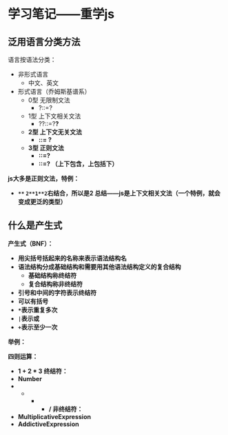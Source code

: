 # 学习笔记——重学js

## 泛用语言分类方法

语言按语法分类：

* 非形式语言
    * 中文、英文
* 形式语言（乔姆斯基谱系）
    * 0型 无限制文法
        * ?::=?
    * 1型 上下文相关文法
        * ?<A>?::=?<B>?
    * 2型 上下文无关文法
        * <A> ::= ?
    * 3型 正则文法
        * <A>::=<A>?
        * <A>::=?<A>
    （上下包含，上包括下）

js大多是正则文法，特例：
* `**` `2**1**2`右结合，所以是2
总结——js是上下文相关文法（一个特例，就会变成更泛的类型）

## 什么是产生式

产生式（BNF）：

* 用尖括号括起来的名称来表示语法结构名
* 语法结构分成基础结构和需要用其他语法结构定义的复合结构
    * 基础结构称终结符
    * 复合结构称非终结符
* 引号和中间的字符表示终结符
* 可以有括号
* `*`表示重复多次
* `|`表示或
* `+`表示至少一次

举例：

四则运算：
* 1 + 2 * 3
终结符：
* Number
* + - * /
非终结符：
* MultiplicativeExpression
* AddictiveExpression

